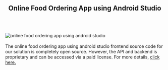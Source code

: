 <h2 style="text-align:center">Online Food Ordering App using Android Studio</h2><br/><br/>

![online food ordering app using android studio](https://admin.ninjascode.com/wp-content/uploads/2025/repoImages/martha/5.webp) <br/><br/>The online food ordering app using android studio frontend source code for our solution is completely open source. However, the API and backend is proprietary and can be accessed via a paid license. For more details, <a href="https://enatega.com/?utm_source=github&utm_medium=repo&utm_campaign=martha-online-food-ordering-app-using-android-studio" target="_blank">click here.</a>
